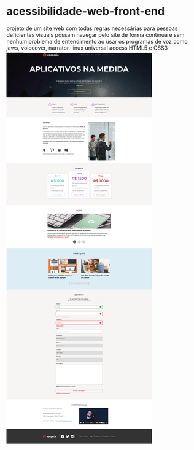 # acessibilidade-web-front-end
projeto de um site web com todas regras necessárias para pessoas deficientes visuais possam navegar pelo site de forma continua e sem nenhum problema de entendimento ao usar os programas de voz como jaws, voiceover, narrator, linux universal access
HTML5 e CSS3
![Screenshot](screenshot.png) 

